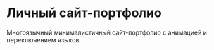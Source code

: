 # Личный сайт-портфолио

Многоязычный минималистичный сайт-портфолио с анимацией и переключением языков.
